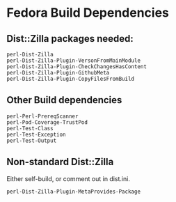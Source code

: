 # Fedora Build Dependencies

## Dist::Zilla packages needed:

```
perl-Dist-Zilla
perl-Dist-Zilla-Plugin-VersonFromMainModule
perl-Dist-Zilla-Plugin-CheckChangesHasContent
perl-Dist-Zilla-Plugin-GithubMeta
perl-Dist-Zilla-Plugin-CopyFilesFromBuild
```

## Other Build dependencies

```
perl-Perl-PrereqScanner
perl-Pod-Coverage-TrustPod
perl-Test-Class
perl-Test-Exception
perl-Test-Output
```

## Non-standard Dist::Zilla

Either self-build, or comment out in dist.ini.

```
perl-Dist-Zilla-Plugin-MetaProvides-Package
```
